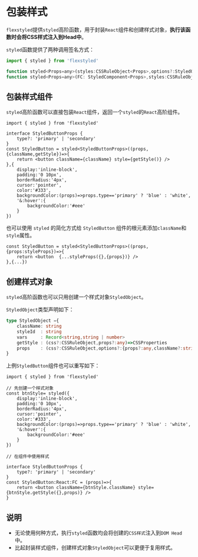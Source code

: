 # 包装样式

`flexstyled`提供`styled`高阶函数，用于封装`React`组件和创建样式对象，**执行该函数时会将CSS样式注入到Head中**。

`styled`函数提供了两种调用签名方式：

```js
import { styled } from 'flexstyled'

function styled<Props=any>(styles:CSSRuleObject<Props>,options?:StyledOptions):StyledComponentParams
function styled<Props=any>(FC: StyledComponent<Props>,styles:CSSRuleObject<Props>,options?:StyledOptions):(props:Props)=>ReactElement
```

## 包装样式组件

`styled`高阶函数可以直接包装`React`组件，返回一个`styled`的`React`高阶组件。

```tsx {6,9-17}
import { styled } from 'flexstyled'

interface StyledButtonProps {
    type?: 'primary' | 'secondary'
}
const StyledButton = styled<StyledButtonProps>((props,{className,getStyle})=>{ 
    return <button className={className} style={getStyle()} />
},{
    display:'inline-block',
    padding:'0 10px',
    borderRadius:'4px',
    cursor:'pointer',
    color:'#333',
    backgroundColor:(props)=>props.type=='primary' ? 'blue' : 'white',
    '&:hover':{
        backgroundColor:'#eee'
    }
})
```

也可以使用 `styled` 的简化方式给 `StyledButton` 组件的根元素添加`className`和`style`属性。

```tsx
const StyledButton = styled<StyledButtonProps>((props,{props:styleProps})=>{ 
    return <button  {...styleProps({},{props})} />
},{...})
```





## 创建样式对象

`styled`高阶函数也可以只用创建一个样式对象`StyledObject`。

`StyledObject`类型声明如下：

```ts
type StyledObject ={
    className: string
    styleId  : string
    vars     : Record<string,string | number> 
    getStyle : (css?:CSSRuleObject,props?:any)=>CSSProperties
    props    : (css?:CSSRuleObject,options?:{props?:any,className?:string})=>{ className:string,style  : CSSProperties}
}
```

上例`StyledButton`组件也可以重写如下：

```tsx {3,16}
import { styled } from 'flexstyled'

// 先创建一个样式对象
const btnStyle= styled({
    display:'inline-block',
    padding:'0 10px',
    borderRadius:'4px',
    cursor:'pointer',
    color:'#333',
    backgroundColor:(props)=>props.type=='primary' ? 'blue' : 'white',
    '&:hover':{
        backgroundColor:'#eee'
    }
})

// 在组件中使用样式

interface StyledButtonProps {
    type?: 'primary' | 'secondary'
}
const StyledButton:React:FC = (props)=>{ 
    return <button className={btnStyle.className} style={btnStyle.getStyle({},props)} /> 
}

```

## 说明

- 无论使用何种方式，执行`styled`函数均会将创建的`CSS样式`注入到`DOM Head`中。
- 比起封装样式组件，创建样式对象`StyledObject`可以更便于复用样式。



